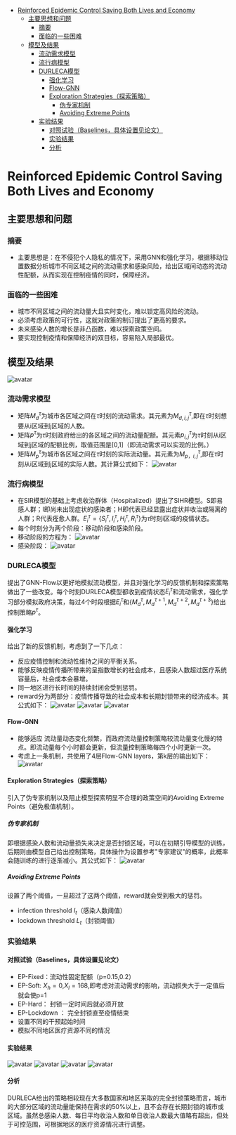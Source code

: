 <!-- TOC -->

- [Reinforced Epidemic Control Saving Both Lives and Economy](#reinforced-epidemic-control-saving-both-lives-and-economy) 
    - [主要思想和问题](#主要思想和问题)        
      - [摘要](#摘要)        
      - [面临的一些困难](#面临的一些困难)    
    - [模型及结果](#模型及结果)        
      - [流动需求模型](#流动需求模型)        
      -  [流行病模型](#流行病模型)        
      -  [DURLECA模型](#durleca模型)            
         -  [强化学习](#强化学习)            
         -  [Flow-GNN](#flow-gnn)            
         -  [Exploration Strategies（探索策略）](#exploration-strategies探索策略)                
            -  [伪专家机制](#伪专家机制)                
            -  [Avoiding Extreme Points](#avoiding-extreme-points)        
      -  [实验结果](#实验结果)            
         -  [对照试验（Baselines，具体设置见论文）](#对照试验baselines具体设置见论文)            
         -  [实验结果](#实验结果-1)            
         -  [分析](#分析)
# Reinforced Epidemic Control Saving Both Lives and Economy
## 主要思想和问题
### 摘要
* 主要思想是：在不侵犯个人隐私的情况下，采用GNN和强化学习，根据移动位置数据分析城市不同区域之间的流动需求和感染风险，给出区域间动态的流动性配额，从而实现在控制疫情的同时，保障经济。
### 面临的一些困难
* 城市不同区域之间的流动量大且实时变化，难以锁定高风险的流动。
* 必须考虑政策的可行性，这就对政策的制订提出了更高的要求。
* 未来感染人数的增长是非凸函数，难以探索政策空间。
* 要实现控制疫情和保障经济的双目标，容易陷入局部最优。
## 模型及结果
![avatar](pic/27.jpg)
### 流动需求模型
* 矩阵$M_d^τ$为城市各区域之间在$τ$时刻的流动需求。其元素为$M_{d,i,j}^τ$,即在$τ$时刻想要从i区域到j区域的人数。
* 矩阵$p^τ$为$τ$时刻政府给出的各区域之间的流动量配额。其元素$p_{i,j}^τ$为$τ$时刻从i区域到j区域的配额比例，取值范围是[0,1]（即流动需求可以实现的比例。）
* 矩阵$M_p^τ$为城市各区域之间在$τ$时刻的实际流动量。其元素为$M_{p，i,j}^τ$,即在$τ$时刻从i区域到j区域的实际人数。其计算公式如下：
![avatar](pic/19.jpg)
### 流行病模型
* 在SIR模型的基础上考虑收治群体（Hospitalized）提出了SIHR模型。S即易感人群；I即尚未出现症状的感染者；H即代表已经显露出症状并收治或隔离的人群；R代表痊愈人群。$E_i^τ=\{S_i^τ,I_i^τ,H_i^τ,R_i^τ\}$为$τ$时刻i区域的疫情状态。
* 每个时刻分为两个阶段：移动阶段和感染阶段。
* 移动阶段的方程为：
![avatar](pic/20.jpg)
* 感染阶段：
![avatar](pic/21.jpg)

### DURLECA模型
提出了GNN-Flow以更好地模拟流动模型，并且对强化学习的反馈机制和探索策略做出了一些改变。每个时刻DURLECA模型都收到疫情状态$E_i^τ$和流动需求，强化学习部分模拟政府决策，每过4个时段根据$E_i^τ$和$\{M_d^τ,M_d^{τ+1},M_d^{τ+2},M_d^{τ+3}\}$给出控制策略$p^τ$。
#### 强化学习
给出了新的反馈机制，考虑到了一下几点：
* 反应疫情控制和流动性维持之间的平衡关系。
* 能够反映疫情传播所带来的呈指数增长的社会成本，且感染人数超过医疗系统容量后，社会成本会暴增。
* 同一地区进行长时间的持续封闭会受到惩罚。  
* reward分为两部分：疫情传播导致的社会成本和长期封锁带来的经济成本。其公式如下：
![avatar](pic/22.jpg)
![avatar](pic/23.jpg)
![avatar](pic/24.jpg)
#### Flow-GNN 
* 能够适应 流动量动态变化频繁，而政府流动量控制策略较流动量变化慢的特点。即流动量每个小时都会更新，但流量控制策略每四个小时更新一次。
* 考虑上一条机制，共使用了4层Flow-GNN layers，第k层的输出如下：
![avatar](pic/25.jpg)
#### Exploration Strategies（探索策略）
引入了伪专家机制以及阻止模型探索明显不合理的政策空间的Avoiding Extreme Points（避免极值机制）。
##### 伪专家机制
即根据感染人数和流动量损失来决定是否封锁区域，可以在初期引导模型的训练，后期则由模型自己给出控制策略，具体操作为设置参考"专家建议"的概率，此概率会随训练的进行逐渐减小。其公式如下：
![avatar](pic/26.jpg)
##### Avoiding Extreme Points
设置了两个阈值，一旦超过了这两个阈值，reward就会受到极大的惩罚。
* infection threshold $I_t$（感染人数阈值）
* lockdown threshold $L_t$（封锁阈值）


### 实验结果
#### 对照试验（Baselines，具体设置见论文）
* EP-Fixed：流动性固定配额（p=0.15,0.2）
* EP-Soft: $X_h=0$,$X_l=168$,即考虑对流动需求的影响，流动损失大于一定值后就会使p=1
* EP-Hard： 封锁一定时间后就必须开放
* EP-Lockdown ： 完全封锁直至疫情结束
* 设置不同的干预起始时间
* 模拟不同地区医疗资源不同的情况
#### 实验结果
![avatar](pic/28.jpg)
![avatar](pic/29.jpg)
![avatar](pic/30.jpg)
![avatar](pic/31.jpg)
#### 分析
DURLECA给出的策略相较现在大多数国家和地区采取的完全封锁策略而言，城市的大部分区域的流动量能保持在需求的50%以上，且不会存在长期封锁的城市或区域。虽然总感染人数、每日平均收治人数和单日收治人数最大值略有超出，但处于可控范围，可根据地区的医疗资源情况进行调整。





